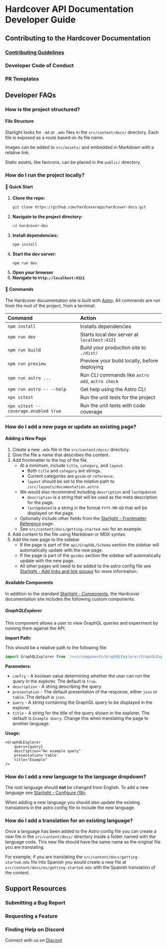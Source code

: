 # Hardcover API Documentation Developer Guide

## Contributing to the Hardcover Documentation

### [Contributing Guidelines](CONTRIBUTING)

### Developer Code of Conduct

### PR Templates

## Developer FAQs

### How is the project structured?

#### File Structure

Starlight looks for `.md` or `.mdx` files in the `src/content/docs/` directory. 
Each file is exposed as a route based on its file name.

Images can be added to `src/assets/` and embedded in Markdown with a relative link.

Static assets, like favicons, can be placed in the `public/` directory.

### How do I run the project locally?

#### 🚀 Quick Start

1. **Clone the repo:**
   ```bash
   git clone https://github.com/hardcoverapp/hardcover-docs.git
    ```
2. **Navigate to the project directory:**
   ```bash
   cd hardcover-doc
   ```
3. **Install dependencies:**
    ```bash
    npm install
    ```
4. **Start the dev server:**
    ```bash
    npm run dev
    ```
5. **Open your browser**
6. **Navigate to `http://localhost:4321`**

#### 🧞 Commands

The Hardcover documentation site is built with [Astro](https://astro.build/).
All commands are run from the root of the project, from a terminal:

| Command                              | Action                                           |
|:-------------------------------------|:-------------------------------------------------|
| `npm install`                        | Installs dependencies                            |
| `npm run dev`                        | Starts local dev server at `localhost:4321`      |
| `npm run build`                      | Build your production site to `./dist/`          |
| `npm run preview`                    | Preview your build locally, before deploying     |
| `npm run astro ...`                  | Run CLI commands like `astro add`, `astro check` |
| `npm run astro -- --help`            | Get help using the Astro CLI                     |
| `npx vitest`                         | Run the unit tests for the project               |
| `npx vitest --coverage.enabled true` | Run the unit tests with code coverage            |

### How do I add a new page or update an existing page?

#### Adding a New Page

1. Create a new `.mdx` file in the `src/content/docs/` directory.
2. Give the file a name that describes the content.
3. Add frontmatter to the top of the file.
    - At a minimum, include `title`, `category`, and `layout`.
      - Both `title` and `category` are strings.
      - Current categories are `guide` or `reference`.
      - `layout` should be set to the relative path to `/src/layouts/documentation.astro`.
    - We would also recommend including `description` and `lastUpdated`.
      - `description` is a string that will be used as the meta description for the page.
      - `lastUpdated` is a string in the format `YYYY-MM-DD` that will be displayed on the page.
    - Optionally include other fields from
      the [Starlight - Frontmatter Reference](https://starlight.astro.build/reference/frontmatter/) page.
    - See `src/content/docs/getting-started.mdx` for an example.
4. Add content to the file using Markdown or MDX syntax.
5. Add the new page to the sidebar
    - If the page is part of the `api/GraphQL/Schema` section the sidebar will automatically update with the new page.
    - If the page is part of the `guides` section the sidebar will automatically update with the new page.
    - All other pages will need to be added to the astro config file
      see [Starlight - Add links and link groups](https://starlight.astro.build/guides/sidebar/#add-links-and-link-groups)
      for more information.

#### Available Components

In addition to the standard [Starlight - Components](https://starlight.astro.build/guides/components/), the Hardcover
documentation site includes the following custom
components:

##### GraphQLExplorer

This component allows a user to view GraphQL queries and experiment by running them against the API.

**Import Path:**

This should be a relative path to the following file:

```js
import GraphQLExplorer from '/src/components/GraphQLExplorer/GraphQLExplorer.astro';
```

**Parameters:**

- `canTry` - A boolean value determining whether the user can run the query in the explorer. The default is `true`.
- `description` - A string describing the query.
- `presentation` - The default presentation of the response, either `json` or `table`. The default is `json`.
- `query` - A string containing the GraphQL query to be displayed in the explorer.
- `title` - A string for the title of the query shown in the explorer. The default is `Example Query`. Change this when translating the page to another language.

**Usage:**

```mdx
<GraphQLExplorer
    query={query}
    description="An example query"
    presentation='table'
    title="Example"
/>
```

### How do I add a new language to the language dropdown?

The root language should **not** be changed from English. To add a new language see [Starlight - Configure i18n](https://starlight.astro.build/guides/i18n/#configure-i18n).

When adding a new language you should also update the existing translations in the astro config file to include the new language.

### How do I add a translation for an existing language?

Once a language has been added to the Astro config file you can create a new file in the `src/content/docs/` directory
inside a folder named with the language code. This new file should have the same name as the original file you are translating.

For example, if you are translating the `src/content/docs/getting-started.mdx` file into Spanish you would create a new
file at `src/content/docs/es/getting-started.mdx` with the Spanish translation of the content.

## Support Resources

### Submitting a Bug Report

### Requesting a Feature

### Finding Help on Discord
Connect with us on [Discord](https://discord.gg/edGpYN8ym8)
